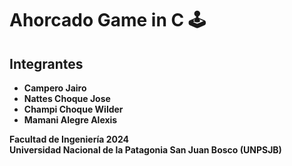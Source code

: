 # Ahorcado Game in C 🕹

## Integrantes

- **Campero Jairo**
- **Nattes Choque Jose**
- **Champi Choque Wilder**
- **Mamani Alegre Alexis**


**Facultad de Ingeniería 2024**  
**Universidad Nacional de la Patagonia San Juan Bosco (UNPSJB)**  
